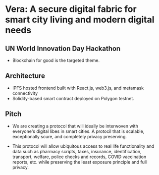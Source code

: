 # Vera: A secure digital fabric for smart city living and modern digital needs

## UN World Innovation Day Hackathon
- Blockchain for good is the targeted theme.

## Architecture
- IPFS hosted frontend built with React.js, web3.js, and metamask connectivity
- Solidity-based smart contract deployed on Polygon testnet.

## Pitch
- We are creating a protocol that will ideally be interwoven with everyone's digital libes in smart cities. A protocil that is scalable, exceptionally scure, and completely privacy preserving.

- This protocol will allow ubiquitous access to real life functionality and data such as pharmacy scripts, taxes, insurance, identification, transport, welfare, police checks and records, COVID vaccination reports, etc. while preserving the least exposure principle and full privacy.
